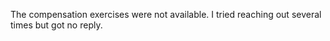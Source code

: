 
The compensation exercises were not available. I tried reaching out several times but got no reply. 